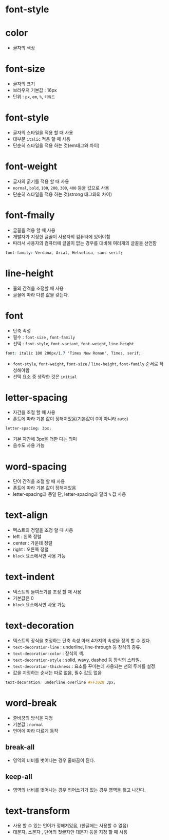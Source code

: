 # font-style

# color

- 글자의 색상

# font-size

- 글자의 크기
- 브라우저 기본값 : 16px
- 단위 : `px`, `em`, `%`, `키워드`

# font-style

- 글자의 스타일을 적용 할 때 사용
- 대부분 `italic` 적용 할 때 사용
- 단순히 스타일을 적용 하는 것(em태그와 차이)

# font-weight

- 글자의 굵기를 적용 할 때 사용
- `normal`, `bold`, `100`, `200`, `300`, `400` 등을 값으로 사용
- 단순히 스타일을 적용 하는 것(strong 태그와의 차이)

# font-fmaily

- 글꼴을 적용 할 때 사용
- 개발자가 지정한 글꼴이 사용자의 컴퓨터에 있어야함
- 따라서 사용자의 컴퓨터에 글꼴이 없는 경우를 대비해 여러개의 글꼴을 선언함

```css
font-family: Verdana, Arial, Helvetica, sans-serif;
```

# line-height

- 줄의 간격을 조정할 때 사용
- 글꼴에 따라 다른 값을 갖는다.

# font

- 단축 속성
- 필수 : `font-size` , `font-family`
- 선택 : `font-style`, `font-variant`, `font-weight`, `line-height`

```css
font: italic 100 200px/1.7 'Times New Roman', Times, serif;
```

- `font-style`, `font-weight`, `font-size` / `line-height`, `font-family` 순서로 작성해야함
- 선택 요소 중 생략한 것은 `initial`

# letter-spacing

- 자간을 조절 할 때 사용
- 폰트에 따라 기본 값이 정해져있음(기본값이 0이 아니라 `auto`)

```css
letter-spacing: 3px;
```

- 기본 자간에 3px을 더한 다는 의미
- 음수도 사용 가능

# word-spacing

- 단어 간격을 조절 할 때 사용
- 폰트에 따라 기본 값이 정해져있음
- letter-spacing과 동일 단, letter-spacing과 달리 `%` 값 사용

# text-align

- 텍스트의 정렬을 조정 할 때 사용
- left : 왼쪽 정렬
- center : 가운데 정렬
- right : 오른쪽 정렬
- `block` 요소에서만 사용 가능

# text-indent

- 텍스트의 들여쓰기를 조정 할 때 사용
- 기본값은 0
- `block` 요소에서만 사용 가능

# text-decoration

- 텍스트의 장식을 조정하는 단축 속성 아래 4가지의 속성을 정의 할 수 있다.
- `text-decoration-line` : underline, line-through 등 장식의 종류.
- `text-decoration-color` : 장식의 색.
- `text-decoration-style` : solid, wavy, dashed 등 장식의 스타일.
- `text-decoration-thickness`  : 요소를 꾸미는데 사용되는 선의 두께를 설정
- 값을 지정하는 순서는 따로 없음, 필수 값도 없음

```css
text-decoration: underline overline #FF3028 3px;
```

# word-break

- 줄바꿈의 방식을 지정
- 기본값 : `normal`
- 언어에 따라 다르게 동작

## break-all

- 영역의 너비를 벗어나는 경우 줄바꿈이 된다.

## keep-all

- 영역의 너비를 벗어나는 경우 띄어쓰기가 없는 경우 영역을 뚫고 나간다.

# text-transform

- 사용 할 수 있는 언어가 정해져있음, (한글에는 사용할 수 없음)
- 대문자, 소문자 , 단어의 첫글자만 대문자 등을 지정 할 때 사용